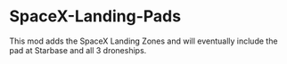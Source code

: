 # SpaceX-Landing-Pads
This mod adds the SpaceX Landing Zones and will eventually include the pad at Starbase and all 3 droneships.
